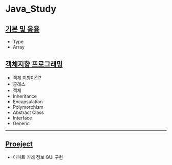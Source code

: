 # Java_Study
## [기본 및 응용](https://github.com/ljiwoo59/Java_Study/tree/main/Java_Basics)
* Type
* Array

## [객체지향 프로그래밍](https://github.com/ljiwoo59/Java_Study/tree/main/Java_OOP)
* 객체 지향이란?
 * 클래스
 * 객체
* Inheritance
* Encapsulation
* Polymorphism
* Abstract Class
* Interface
* Generic


---
## [Proeject](https://github.com/ljiwoo59/HappyHouse_Java)
* 아파트 거래 정보 GUI 구현
